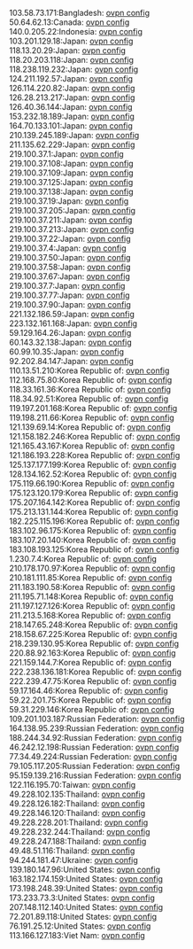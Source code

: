 103.58.73.171:Bangladesh: [ovpn config](vpn/103_58_73_171.ovpn)  
50.64.62.13:Canada: [ovpn config](vpn/50_64_62_13.ovpn)  
140.0.205.22:Indonesia: [ovpn config](vpn/140_0_205_22.ovpn)  
103.201.129.18:Japan: [ovpn config](vpn/103_201_129_18.ovpn)  
118.13.20.29:Japan: [ovpn config](vpn/118_13_20_29.ovpn)  
118.20.203.118:Japan: [ovpn config](vpn/118_20_203_118.ovpn)  
118.238.119.232:Japan: [ovpn config](vpn/118_238_119_232.ovpn)  
124.211.192.57:Japan: [ovpn config](vpn/124_211_192_57.ovpn)  
126.114.220.82:Japan: [ovpn config](vpn/126_114_220_82.ovpn)  
126.28.213.217:Japan: [ovpn config](vpn/126_28_213_217.ovpn)  
126.40.36.144:Japan: [ovpn config](vpn/126_40_36_144.ovpn)  
153.232.18.189:Japan: [ovpn config](vpn/153_232_18_189.ovpn)  
164.70.133.101:Japan: [ovpn config](vpn/164_70_133_101.ovpn)  
210.139.245.189:Japan: [ovpn config](vpn/210_139_245_189.ovpn)  
211.135.62.229:Japan: [ovpn config](vpn/211_135_62_229.ovpn)  
219.100.37.1:Japan: [ovpn config](vpn/219_100_37_1.ovpn)  
219.100.37.108:Japan: [ovpn config](vpn/219_100_37_108.ovpn)  
219.100.37.109:Japan: [ovpn config](vpn/219_100_37_109.ovpn)  
219.100.37.125:Japan: [ovpn config](vpn/219_100_37_125.ovpn)  
219.100.37.138:Japan: [ovpn config](vpn/219_100_37_138.ovpn)  
219.100.37.19:Japan: [ovpn config](vpn/219_100_37_19.ovpn)  
219.100.37.205:Japan: [ovpn config](vpn/219_100_37_205.ovpn)  
219.100.37.211:Japan: [ovpn config](vpn/219_100_37_211.ovpn)  
219.100.37.213:Japan: [ovpn config](vpn/219_100_37_213.ovpn)  
219.100.37.22:Japan: [ovpn config](vpn/219_100_37_22.ovpn)  
219.100.37.4:Japan: [ovpn config](vpn/219_100_37_4.ovpn)  
219.100.37.50:Japan: [ovpn config](vpn/219_100_37_50.ovpn)  
219.100.37.58:Japan: [ovpn config](vpn/219_100_37_58.ovpn)  
219.100.37.67:Japan: [ovpn config](vpn/219_100_37_67.ovpn)  
219.100.37.7:Japan: [ovpn config](vpn/219_100_37_7.ovpn)  
219.100.37.77:Japan: [ovpn config](vpn/219_100_37_77.ovpn)  
219.100.37.90:Japan: [ovpn config](vpn/219_100_37_90.ovpn)  
221.132.186.59:Japan: [ovpn config](vpn/221_132_186_59.ovpn)  
223.132.161.168:Japan: [ovpn config](vpn/223_132_161_168.ovpn)  
59.129.164.26:Japan: [ovpn config](vpn/59_129_164_26.ovpn)  
60.143.32.138:Japan: [ovpn config](vpn/60_143_32_138.ovpn)  
60.99.10.35:Japan: [ovpn config](vpn/60_99_10_35.ovpn)  
92.202.84.147:Japan: [ovpn config](vpn/92_202_84_147.ovpn)  
110.13.51.210:Korea Republic of: [ovpn config](vpn/110_13_51_210.ovpn)  
112.168.75.80:Korea Republic of: [ovpn config](vpn/112_168_75_80.ovpn)  
118.33.161.36:Korea Republic of: [ovpn config](vpn/118_33_161_36.ovpn)  
118.34.92.51:Korea Republic of: [ovpn config](vpn/118_34_92_51.ovpn)  
119.197.201.168:Korea Republic of: [ovpn config](vpn/119_197_201_168.ovpn)  
119.198.211.66:Korea Republic of: [ovpn config](vpn/119_198_211_66.ovpn)  
121.139.69.14:Korea Republic of: [ovpn config](vpn/121_139_69_14.ovpn)  
121.158.182.246:Korea Republic of: [ovpn config](vpn/121_158_182_246.ovpn)  
121.165.43.167:Korea Republic of: [ovpn config](vpn/121_165_43_167.ovpn)  
121.186.193.228:Korea Republic of: [ovpn config](vpn/121_186_193_228.ovpn)  
125.137.177.199:Korea Republic of: [ovpn config](vpn/125_137_177_199.ovpn)  
128.134.162.52:Korea Republic of: [ovpn config](vpn/128_134_162_52.ovpn)  
175.119.66.190:Korea Republic of: [ovpn config](vpn/175_119_66_190.ovpn)  
175.123.120.179:Korea Republic of: [ovpn config](vpn/175_123_120_179.ovpn)  
175.207.164.142:Korea Republic of: [ovpn config](vpn/175_207_164_142.ovpn)  
175.213.131.144:Korea Republic of: [ovpn config](vpn/175_213_131_144.ovpn)  
182.225.115.196:Korea Republic of: [ovpn config](vpn/182_225_115_196.ovpn)  
183.102.96.175:Korea Republic of: [ovpn config](vpn/183_102_96_175.ovpn)  
183.107.20.140:Korea Republic of: [ovpn config](vpn/183_107_20_140.ovpn)  
183.108.193.125:Korea Republic of: [ovpn config](vpn/183_108_193_125.ovpn)  
1.230.7.4:Korea Republic of: [ovpn config](vpn/1_230_7_4.ovpn)  
210.178.170.97:Korea Republic of: [ovpn config](vpn/210_178_170_97.ovpn)  
210.181.111.85:Korea Republic of: [ovpn config](vpn/210_181_111_85.ovpn)  
211.183.190.58:Korea Republic of: [ovpn config](vpn/211_183_190_58.ovpn)  
211.195.71.148:Korea Republic of: [ovpn config](vpn/211_195_71_148.ovpn)  
211.197.127.126:Korea Republic of: [ovpn config](vpn/211_197_127_126.ovpn)  
211.213.5.168:Korea Republic of: [ovpn config](vpn/211_213_5_168.ovpn)  
218.147.65.248:Korea Republic of: [ovpn config](vpn/218_147_65_248.ovpn)  
218.158.67.225:Korea Republic of: [ovpn config](vpn/218_158_67_225.ovpn)  
218.239.130.95:Korea Republic of: [ovpn config](vpn/218_239_130_95.ovpn)  
220.88.92.163:Korea Republic of: [ovpn config](vpn/220_88_92_163.ovpn)  
221.159.144.7:Korea Republic of: [ovpn config](vpn/221_159_144_7.ovpn)  
222.238.136.181:Korea Republic of: [ovpn config](vpn/222_238_136_181.ovpn)  
222.239.47.75:Korea Republic of: [ovpn config](vpn/222_239_47_75.ovpn)  
59.17.164.46:Korea Republic of: [ovpn config](vpn/59_17_164_46.ovpn)  
59.22.201.75:Korea Republic of: [ovpn config](vpn/59_22_201_75.ovpn)  
59.31.229.146:Korea Republic of: [ovpn config](vpn/59_31_229_146.ovpn)  
109.201.103.187:Russian Federation: [ovpn config](vpn/109_201_103_187.ovpn)  
164.138.95.239:Russian Federation: [ovpn config](vpn/164_138_95_239.ovpn)  
188.244.34.92:Russian Federation: [ovpn config](vpn/188_244_34_92.ovpn)  
46.242.12.198:Russian Federation: [ovpn config](vpn/46_242_12_198.ovpn)  
77.34.49.224:Russian Federation: [ovpn config](vpn/77_34_49_224.ovpn)  
79.105.117.205:Russian Federation: [ovpn config](vpn/79_105_117_205.ovpn)  
95.159.139.216:Russian Federation: [ovpn config](vpn/95_159_139_216.ovpn)  
122.116.195.70:Taiwan: [ovpn config](vpn/122_116_195_70.ovpn)  
49.228.102.135:Thailand: [ovpn config](vpn/49_228_102_135.ovpn)  
49.228.126.182:Thailand: [ovpn config](vpn/49_228_126_182.ovpn)  
49.228.146.120:Thailand: [ovpn config](vpn/49_228_146_120.ovpn)  
49.228.228.201:Thailand: [ovpn config](vpn/49_228_228_201.ovpn)  
49.228.232.244:Thailand: [ovpn config](vpn/49_228_232_244.ovpn)  
49.228.247.188:Thailand: [ovpn config](vpn/49_228_247_188.ovpn)  
49.48.51.116:Thailand: [ovpn config](vpn/49_48_51_116.ovpn)  
94.244.181.47:Ukraine: [ovpn config](vpn/94_244_181_47.ovpn)  
139.180.147.96:United States: [ovpn config](vpn/139_180_147_96.ovpn)  
163.182.174.159:United States: [ovpn config](vpn/163_182_174_159.ovpn)  
173.198.248.39:United States: [ovpn config](vpn/173_198_248_39.ovpn)  
173.233.73.3:United States: [ovpn config](vpn/173_233_73_3.ovpn)  
207.148.112.140:United States: [ovpn config](vpn/207_148_112_140.ovpn)  
72.201.89.118:United States: [ovpn config](vpn/72_201_89_118.ovpn)  
76.191.25.12:United States: [ovpn config](vpn/76_191_25_12.ovpn)  
113.166.127.183:Viet Nam: [ovpn config](vpn/113_166_127_183.ovpn)  
